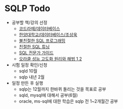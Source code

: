# SQLP Todo

- 공부할 책/강의 선정
  - [코드라떼/데이터베이스](https://www.codelatte.io/courses/database_basic)
  - [한양대학교/데이터베이스/조상욱](http://www.kocw.net/home/cview.do?cid=4da6e418064cf931)
  - [불친절한 SQL 프로그래밍](https://www.yes24.com/Product/Goods/64391533)
  - [친절한 SQL 튜닝](https://www.yes24.com/Product/Goods/61254539)
  - [SQL 전문가 가이드](https://product.kyobobook.co.kr/detail/S000001399869)
  - [오라클 성능 고도화 원리와 해법 1,2](https://product.kyobobook.co.kr/detail/S000061696047)
- 시험 일정 확인/신청
  - sqld 10월
  - sqlp 내년 2월
- 일정 만든 후 실행
  - sqlp는 12월까지 한바퀴 돌리는 것을 목표로 공부
  - sqld, mysql에 대해서 공부(6월)
  - oracle, ms-sql에 대한 학습은 sqlp 전 1~2개월간 공부
